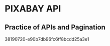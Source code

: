# PIXABAY API

## Practice of APIs and Pagination
























































38190720-e90b7db96fc6ff8bcdd25a3e1